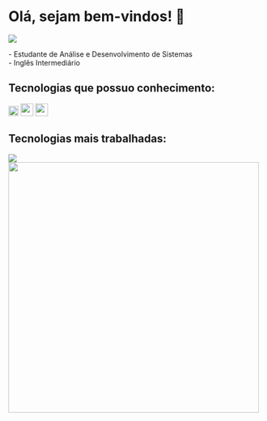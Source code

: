 <h1> Olá, sejam bem-vindos! 👋 </h1>
 
<a href="https://www.linkedin.com/in/catharynaas/" target="_blank"><img src="https://img.shields.io/badge/-LinkedIn-blue?style=flat-square&logo=Linkedin&logoColor=white&link=https://www.linkedin.com/in/catharynaas/"></a>

<p>- Estudante de Análise e Desenvolvimento de Sistemas</br>
- Inglês Intermediário</p>

<h2> Tecnologias que possuo conhecimento: </h2>
 <div>
  <img src="https://raw.githubusercontent.com/get-icon/geticon/fc0f660daee147afb4a56c64e12bde6486b73e39/icons/javascript.svg" height=20px width=20px>
  <img src="https://raw.githubusercontent.com/get-icon/geticon/fc0f660daee147afb4a56c64e12bde6486b73e39/icons/html-5.svg" height=25px width=25px>
  <img src="https://raw.githubusercontent.com/get-icon/geticon/fc0f660daee147afb4a56c64e12bde6486b73e39/icons/css-3.svg" height=25px width=25px>
 </div>
  
<h2>Tecnologias mais trabalhadas: </h2>  
 <div id="spc"> 
  <img src="https://github-readme-stats.vercel.app/api?username=Catharyna&show_icons=true&theme=radical"> <br>
  <img src="https://github-readme-stats.vercel.app/api/top-langs/?username=Catharyna&layout=compact&theme=radical" width=495px>
 </div>
